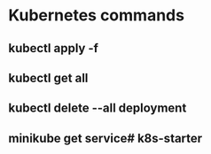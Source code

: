 # Kubernetes commands

## kubectl apply -f <filename>

## kubectl get all

## kubectl delete --all deployment

## minikube get service# k8s-starter
